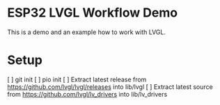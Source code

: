 # ESP32 LVGL Workflow Demo

This is a demo and an example how to work with LVGL.

# Setup
[ ] git init
[ ] pio init
[ ] Extract latest release from https://github.com/lvgl/lvgl/releases into lib/lvgl
[ ] Extract latest source from https://github.com/lvgl/lv_drivers into lib/lv_drivers
